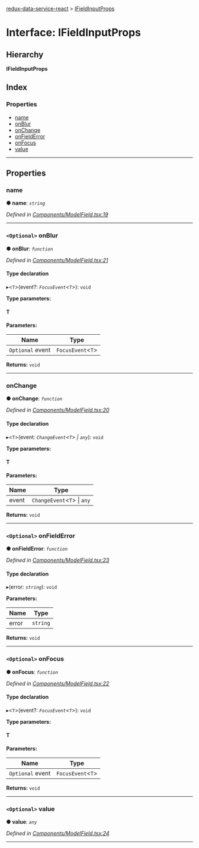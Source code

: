 [redux-data-service-react](../README.md) > [IFieldInputProps](../interfaces/ifieldinputprops.md)

# Interface: IFieldInputProps

## Hierarchy

**IFieldInputProps**

## Index

### Properties

* [name](ifieldinputprops.md#name)
* [onBlur](ifieldinputprops.md#onblur)
* [onChange](ifieldinputprops.md#onchange)
* [onFieldError](ifieldinputprops.md#onfielderror)
* [onFocus](ifieldinputprops.md#onfocus)
* [value](ifieldinputprops.md#value)

---

## Properties

<a id="name"></a>

###  name

**● name**: *`string`*

*Defined in [Components/ModelField.tsx:19](https://github.com/Rediker-Software/redux-data-service-react/blob/9905634/src/Components/ModelField.tsx#L19)*

___
<a id="onblur"></a>

### `<Optional>` onBlur

**● onBlur**: *`function`*

*Defined in [Components/ModelField.tsx:21](https://github.com/Rediker-Software/redux-data-service-react/blob/9905634/src/Components/ModelField.tsx#L21)*

#### Type declaration
▸<`T`>(event?: *`FocusEvent`<`T`>*): `void`

**Type parameters:**

#### T 
**Parameters:**

| Name | Type |
| ------ | ------ |
| `Optional` event | `FocusEvent`<`T`> |

**Returns:** `void`

___
<a id="onchange"></a>

###  onChange

**● onChange**: *`function`*

*Defined in [Components/ModelField.tsx:20](https://github.com/Rediker-Software/redux-data-service-react/blob/9905634/src/Components/ModelField.tsx#L20)*

#### Type declaration
▸<`T`>(event: *`ChangeEvent`<`T`> \| `any`*): `void`

**Type parameters:**

#### T 
**Parameters:**

| Name | Type |
| ------ | ------ |
| event | `ChangeEvent`<`T`> \| `any` |

**Returns:** `void`

___
<a id="onfielderror"></a>

### `<Optional>` onFieldError

**● onFieldError**: *`function`*

*Defined in [Components/ModelField.tsx:23](https://github.com/Rediker-Software/redux-data-service-react/blob/9905634/src/Components/ModelField.tsx#L23)*

#### Type declaration
▸(error: *`string`*): `void`

**Parameters:**

| Name | Type |
| ------ | ------ |
| error | `string` |

**Returns:** `void`

___
<a id="onfocus"></a>

### `<Optional>` onFocus

**● onFocus**: *`function`*

*Defined in [Components/ModelField.tsx:22](https://github.com/Rediker-Software/redux-data-service-react/blob/9905634/src/Components/ModelField.tsx#L22)*

#### Type declaration
▸<`T`>(event?: *`FocusEvent`<`T`>*): `void`

**Type parameters:**

#### T 
**Parameters:**

| Name | Type |
| ------ | ------ |
| `Optional` event | `FocusEvent`<`T`> |

**Returns:** `void`

___
<a id="value"></a>

### `<Optional>` value

**● value**: *`any`*

*Defined in [Components/ModelField.tsx:24](https://github.com/Rediker-Software/redux-data-service-react/blob/9905634/src/Components/ModelField.tsx#L24)*

___

